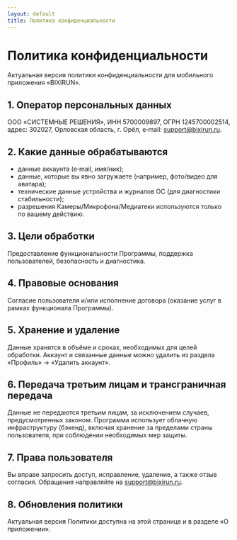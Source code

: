 ```yaml
---
layout: default
title: Политика конфиденциальности
---
```


# Политика конфиденциальности

Актуальная версия политики конфиденциальности для мобильного приложения
«BIXIRUN».

## 1. Оператор персональных данных

ООО «СИСТЕМНЫЕ РЕШЕНИЯ», ИНН 5700009897, ОГРН 1245700002514, адрес: 302027,
Орловская область, г. Орёл, e‑mail: support@bixirun.ru.

## 2. Какие данные обрабатываются

- данные аккаунта (e‑mail, имя/ник);
- данные, которые вы явно загружаете (например, фото/видео для аватара);
- технические данные устройства и журналов ОС (для диагностики стабильности);
- разрешения Камеры/Микрофона/Медиатеки используются только по вашему действию.

## 3. Цели обработки

Предоставление функциональности Программы, поддержка пользователей, безопасность
и диагностика.

## 4. Правовые основания

Согласие пользователя и/или исполнение договора (оказание услуг в рамках
функционала Программы).

## 5. Хранение и удаление

Данные хранятся в объёме и сроках, необходимых для целей обработки. Аккаунт и
связанные данные можно удалить из раздела «Профиль» → «Удалить аккаунт».

## 6. Передача третьим лицам и трансграничная передача

Данные не передаются третьим лицам, за исключением случаев, предусмотренных
законом. Программа использует облачную инфраструктуру (бэкенд), включая хранение
за пределами страны пользователя, при соблюдении необходимых мер защиты.

## 7. Права пользователя

Вы вправе запросить доступ, исправление, удаление, а также отзыв согласия.
Обращения направляйте на support@bixirun.ru.

## 8. Обновления политики

Актуальная версия Политики доступна на этой странице и в разделе «О приложении».
